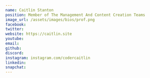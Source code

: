 ```yaml
---
name: Caitlin Stanton
position: Member of The Management And Content Creation Teams
image_url: /assets/images/bios/prof.png
facebook: 
twitter: 
website: https://caitlin.site
youtube: 
email: 
github: 
discord: 
instagram: instagram.com/codercaitlin
linkedin: 
snapchat: 
---
```

